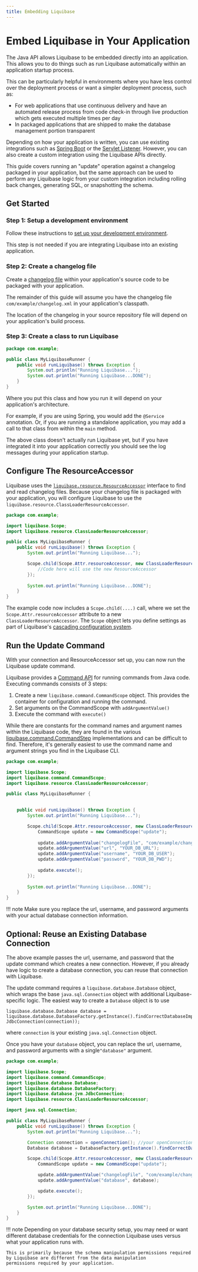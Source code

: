 ```yaml
---
title: Embedding Liquibase
---
```


# Embed Liquibase in Your Application

The Java API allows Liquibase to be embedded directly into an application. 
This allows you to do things such as run Liquibase automatically within an application startup process.

This can be particularly helpful in environments where you have less control over the deployment process or want a simpler deployment process, such as:

- For web applications that use continuous delivery and have an automated release process from code check-in through live production which gets executed multiple times per day
- In packaged applications that are shipped to make the database management portion transparent

Depending on how your application is written, you can use existing integrations such as [Spring Boot](../directory/integration-docs/springboot/index.md)
or the [Servlet Listener](../directory/integration-docs/servlet-listener.md). However, you can also create a custom integration using the Liquibase APIs directly. 

This guide covers running an "update" operation against a changelog packaged in your application, but the same approach can be
used to perform any Liquibase logic from your custom integration including rolling back changes, generating SQL, or snapshotting the schema. 

## Get Started

### Step 1: Setup a development environment

Follow these instructions to [set up your development environment](../integrations-overview/dev-env-setup.md).

This step is not needed if you are integrating Liquibase into an existing application.

### Step 2: Create a changelog file

Create a [changelog file](https://docs.liquibase.com/concepts/changelogs/home.html) within your application's source code to be packaged with your application.

The remainder of this guide will assume you have the changelog file `com/example/changelog.xml` in your application's classpath.

The location of the changelog in your source repository file will depend on your application's build process.

### Step 3: Create a class to run Liquibase

```java
package com.example;

public class MyLiquibaseRunner {
    public void runLiquibase() throws Exception {
        System.out.println("Running Liquibase...");
        System.out.println("Running Liquibase...DONE");
    }
}
```

Where you put this class and how you run it will depend on your application's architecture.

For example, if you are using Spring, you would add the `@Service` annotation.
Or, if you are running a standalone application, you may add a call to that class from within the `main` method.

The above class doesn't actually run Liquibase yet, but if you have integrated it into your application correctly you should see the log messages during your application startup.

## Configure The ResourceAccessor

Liquibase uses the [`liquibase.resource.ResourceAccessor`](../../code/api/resource-resourceaccessor.md) interface to find and read changelog files. 
Because your changelog file is packaged with your application, you will configure Liquibase to use the `liquibase.resource.ClassLoaderResourceAccessor`.

```java
package com.example;

import liquibase.Scope;
import liquibase.resource.ClassLoaderResourceAccessor;

public class MyLiquibaseRunner {
    public void runLiquibase() throws Exception {
        System.out.println("Running Liquibase...");

        Scope.child(Scope.Attr.resourceAccessor, new ClassLoaderResourceAccessor(), () -> {
            //Code here will use the new ResourceAccessor
        });
        
        System.out.println("Running Liquibase...DONE");
    }
}
```

The example code now includes a `Scope.child(....)` call, where we set the `Scope.Attr.resourceAccessor` attribute to a new `ClassLoaderResourceAccessor`.
The `Scope` object lets you define settings as part of Liquibase's [cascading configuration system](configure-configuration.md).


## Run the Update Command

With your connection and ResourceAccessor set up, you can now run the Liquibase update command.

Liquibase provides a [Command API](calling-commands.md) for running commands from Java code. Executing commands consists of 3 steps:  

1. Create a new `liquibase.command.CommandScope` object. This provides the container for configuration and running the command.
2. Set arguments on the CommandScope with `addArgumentValue()`
3. Execute the command with `execute()`

While there are constants for the command names and argument names within the Liquibase code, they are found in the various [liquibase.command.CommandStep](https://javadocs.liquibase.com/liquibase-core/liquibase/command/CommandStep.html) implementations and can be difficult to find. 
Therefore, it's generally easiest to use the command name and argument strings you find in the Liquibase CLI.  
  
```java
package com.example;

import liquibase.Scope;
import liquibase.command.CommandScope;
import liquibase.resource.ClassLoaderResourceAccessor;

public class MyLiquibaseRunner {
    

    public void runLiquibase() throws Exception {
        System.out.println("Running Liquibase...");

        Scope.child(Scope.Attr.resourceAccessor, new ClassLoaderResourceAccessor(), () -> {
            CommandScope update = new CommandScope("update");
            
            update.addArgumentValue("changelogFile", "com/example/changelog.xml");
            update.addArgumentValue("url", "YOUR_DB_URL");
            update.addArgumentValue("username", "YOUR_DB_USER");
            update.addArgumentValue("password", "YOUR_DB_PWD");
            
            update.execute();
        });
        
        System.out.println("Running Liquibase...DONE");
    }
}
```

!!! note
      Make sure you replace the url, username, and password arguments with your actual database connection information.

## Optional: Reuse an Existing Database Connection

The above example passes the url, username, and password that the update command which creates a new connection.
However, if you already have logic to create a database connection, you can reuse that connection with Liquibase.

The update command requires a `liquibase.database.Database` object, which wraps the base `java.sql.Connection` object with additional Liquibase-specific logic. 
The easiest way to create a `Database` object is to use 

```
liquibase.database.Database database = liquibase.database.DatabaseFactory.getInstance().findCorrectDatabaseImplementation(new JdbcConnection(connection));
```

where `connection` is your existing `java.sql.Connection` object.

Once you have your `database` object, you can replace the url, username, and password arguments with a single`"database"` argument.

```java
package com.example;

import liquibase.Scope;
import liquibase.command.CommandScope;
import liquibase.database.Database;
import liquibase.database.DatabaseFactory;
import liquibase.database.jvm.JdbcConnection;
import liquibase.resource.ClassLoaderResourceAccessor;

import java.sql.Connection;

public class MyLiquibaseRunner {
    public void runLiquibase() throws Exception {
        System.out.println("Running Liquibase...");

        Connection connection = openConnection(); //your openConnection logic
        Database database = DatabaseFactory.getInstance().findCorrectDatabaseImplementation(new JdbcConnection(connection));

        Scope.child(Scope.Attr.resourceAccessor, new ClassLoaderResourceAccessor(), () -> {
            CommandScope update = new CommandScope("update");

            update.addArgumentValue("changelogFile", "com/example/changelog.xml");
            update.addArgumentValue("database", database);

            update.execute();
        });

        System.out.println("Running Liquibase...DONE");
    }
}
```

!!! note
    Depending on your database security setup, you may need or want different database credentials for the connection Liquibase uses versus what your application runs with.
    
    This is primarily because the schema manipulation permissions required by Liquibase are different from the data manipulation 
    permissions required by your application.

